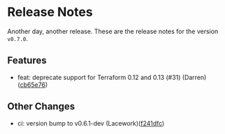 # Release Notes
Another day, another release. These are the release notes for the version `v0.7.0`.

## Features
* feat: deprecate support for Terraform 0.12 and 0.13 (#31) (Darren)([cb65e76](https://github.com/lacework/terraform-aws-ecr/commit/cb65e763c2e140f63f94aa267ee0ca116c1ee3c7))
## Other Changes
* ci: version bump to v0.6.1-dev (Lacework)([f241dfc](https://github.com/lacework/terraform-aws-ecr/commit/f241dfc3457cef06a9f71ad5201bbe2169b2d520))
